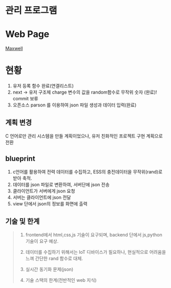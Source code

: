 # 관리 프로그램

# Web Page

<a href="https://nash4826.github.io/Maxwell_system/" target="_blank">Maxwell</a>

# 현황
<ol>
  <li>유저 등록 함수 완료(연결리스트)</li>
  <li>next -> 유저 구조체 charge 변수의 값을 random함수로 무작위 숫자 (완료)! commit 보류</li>
  <li>오픈소스 parson 를 이용하여 json 파일 생성과 데이터 입력(완료)</li>
</ol>


## 계획 변경

C 언어로만 관리 시스템을 만들 계획이었으나, 유저 친화적인 프로젝트 구현 계획으로 전환


## blueprint

1. c언어를 활용하여 전력 데이터를 수집하고, ESS의 충전데이터을 무작위(rand)로 받아 축적.
2. 데이터를 json 파일로 변환하여, 서버단에 json 전송
3. 클라이언트가 서버에게 json 요청
4. 서버는 클라이언트에 json 전달
5. view 단에서 json의 정보를 화면에 출력


## 기술 및 한계

> 1. frontend에서 html,css,js 기술이 요구되며, backend 단에서 js,python 기술이 요구 예상.
> 
> 2. 데이터를 수집하기 위해서는 IoT 디바이스가 필요하나, 현실적으로 어려움을 느껴 간단한 rand 함수로 대체.
> 
> 3. 실시간 동기화 문제(json)
> 
> 4. 기술 스택의 한계(전반적인 web 지식)
